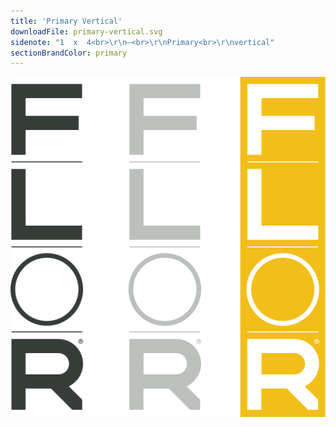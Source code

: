 ```yaml
---
title: 'Primary Vertical'
downloadFile: primary-vertical.svg
sidenote: "1  x  4<br>\r\n—<br>\r\nPrimary<br>\r\nvertical"
sectionBrandColor: primary
---
```


![](primary-vertical.svg?resize=267,289)